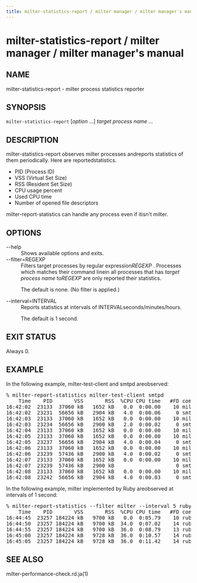 ```yaml
---
title: milter-statistics-report / milter manager / milter manager's manual
---
```


# milter-statistics-report / milter manager / milter manager's manual

## NAME

milter-statistics-report - milter process statistics reporter

## SYNOPSIS

<code>milter-statistics-report</code> [<em>option ...</em>] <em>target process name ...</em>

## DESCRIPTION

milter-statistics-report observes milter processes andreports statistics of them periodically. Here are reportedstatistics.

* PID (Process ID)
* VSS (Virtual Set Size)
* RSS (Resident Set Size)
* CPU usage percent
* Used CPU time
* Number of opened file descriptors

milter-report-statistics can handle any process even if itisn't milter.

## OPTIONS

<dl>
<dt>--help</dt>
<dd>Shows available options and exits.</dd>
<dt>--filter=REGEXP</dt>
<dd>Filters target processes by regular expression<var>REGEXP</var> . Processes which matches their command linein all processes that has <em>target process name</em> to<var>REGEXP</var> are only reported their statistics.

The default is none. (No filter is applied.)</dd>
<dt>--interval=INTERVAL</dt>
<dd>Reports statistics at intervals of INTERVALseconds/minutes/hours.

The default is 1 second.</dd></dl>

## EXIT STATUS

Always 0.

## EXAMPLE

In the following example, milter-test-client and smtpd areobserved:

<pre>% milter-report-statistics milter-test-client smtpd
    Time    PID       VSS       RSS  %CPU CPU time   #FD command
16:42:02  23133  37060 kB   1652 kB   0.0  0:00.00    10 milter-test-client -s inet:10025
16:42:02  23231  56656 kB   2904 kB   4.0  0:00.06     0 smtpd -n smtp -t inet -u
16:42:03  23133  37060 kB   1652 kB   0.0  0:00.00    10 milter-test-client -s inet:10025
16:42:03  23234  56656 kB   2900 kB   2.0  0:00.02     0 smtpd -n smtp -t inet -u
16:42:04  23133  37060 kB   1652 kB   0.0  0:00.00    10 milter-test-client -s inet:10025
16:42:05  23133  37060 kB   1652 kB   0.0  0:00.00    10 milter-test-client -s inet:10025
16:42:05  23237  56656 kB   2904 kB   4.0  0:00.04     0 smtpd -n smtp -t inet -u
16:42:06  23133  37060 kB   1652 kB   0.0  0:00.00    10 milter-test-client -s inet:10025
16:42:06  23239  57436 kB   2900 kB   4.0  0:00.02     0 smtpd -n smtp -t inet -u
16:42:07  23133  37060 kB   1652 kB   0.0  0:00.00    10 milter-test-client -s inet:10025
16:42:07  23239  57436 kB   2900 kB                    0 smtpd -n smtp -t inet -u
16:42:08  23133  37060 kB   1652 kB   0.0  0:00.00    10 milter-test-client -s inet:10025
16:42:08  23242  56656 kB   2904 kB   4.0  0:00.03     0 smtpd -n smtp -t inet -u</pre>

In the following example, milter implemented by Ruby areobserved at intervals of 1 second:

<pre>% milter-report-statistics --filter milter --interval 5 ruby
    Time    PID       VSS       RSS  %CPU CPU time   #FD command
16:44:45  23257 184224 kB   9700 kB   0.0  0:05.79    10 ruby milter-test-client.rb
16:44:50  23257 184224 kB   9700 kB  34.0  0:07.02    14 ruby milter-test-client.rb
16:44:55  23257 184224 kB   9700 kB  36.0  0:08.79    13 ruby milter-test-client.rb
16:45:00  23257 184224 kB   9728 kB  36.0  0:10.57    14 ruby milter-test-client.rb
16:45:05  23257 184224 kB   9728 kB  36.0  0:11.42    14 ruby milter-test-client.rb</pre>

## SEE ALSO

milter-performance-check.rd.ja(1)


